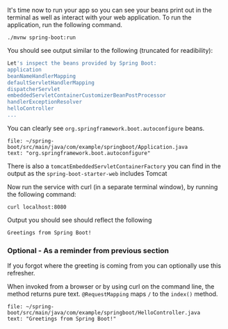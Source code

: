 
It's time now to run your app so you can see your beans print out in the terminal as well as interact with your web application.
To run the application, run the following command.
```execute-2
./mvnw spring-boot:run
```

You should see output similar to the following (truncated for readibility):
```bash
Let's inspect the beans provided by Spring Boot:
application
beanNameHandlerMapping
defaultServletHandlerMapping
dispatcherServlet
embeddedServletContainerCustomizerBeanPostProcessor
handlerExceptionResolver
helloController
...
```

You can clearly see `org.springframework.boot.autoconfigure` beans. 
```editor:select-matching-text
file: ~/spring-boot/src/main/java/com/example/springboot/Application.java
text: "org.springframework.boot.autoconfigure"
```
There is also a `tomcatEmbeddedServletContainerFactory` you can find in the output as the `spring-boot-starter-web` includes Tomcat 

Now run the service with curl (in a separate terminal window), by running the following command:
```execute-1
curl localhost:8080
```
Output you should see should reflect the following
```bash
Greetings from Spring Boot!
```

### Optional - As a reminder from previous section
If you forgot where the greeting is coming from you can optionally use this refresher.

When invoked from a browser or by using curl on the command line, the method returns pure text. 
 `@RequestMapping` maps `/` to the `index()` method. 
  ```editor:select-matching-text
file: ~/spring-boot/src/main/java/com/example/springboot/HelloController.java
text: "Greetings from Spring Boot!"
```